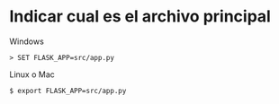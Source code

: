 # Indicar cual es el archivo principal 

Windows
```shell
> SET FLASK_APP=src/app.py
```

Linux o Mac
```shell
$ export FLASK_APP=src/app.py
```